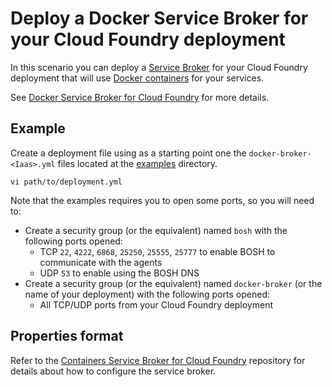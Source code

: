 # Deploy a Docker Service Broker for your Cloud Foundry deployment

In this scenario you can deploy a [Service Broker](http://docs.cloudfoundry.org/services/overview.html) for your Cloud Foundry deployment that will use [Docker containers](https://www.docker.com/) for your services.

See [Docker Service Broker for Cloud Foundry](http://blog.pivotal.io/cloud-foundry-pivotal/products/docker-service-broker-for-cloud-foundry) for more details.

## Example

Create a deployment file using as a starting point one the `docker-broker-<Iaas>.yml` files located at the [examples](https://github.com/cloudfoundry-community/docker-boshrelease/tree/master/examples) directory.

```
vi path/to/deployment.yml
```

Note that the examples requires you to open some ports, so you will need to:

* Create a security group (or the equivalent) named `bosh` with the following ports opened:
    - TCP `22`, `4222`, `6868`, `25250`, `25555`, `25777` to enable BOSH to communicate with the agents
    - UDP `53` to enable using the BOSH DNS
* Create a security group (or the equivalent) named `docker-broker` (or the name of your deployment) with the following ports opened:
    - All TCP/UDP ports from your Cloud Foundry deployment

## Properties format

Refer to the [Containers Service Broker for Cloud Foundry](https://github.com/cloudfoundry-community/cf-containers-broker#usage) repository for details about how to configure the service broker.
